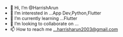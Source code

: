 - 👋 Hi, I’m @HarrishArun
- 👀 I’m interested in ...App Dev,Python,Flutter 
- 🌱 I’m currently learning ...Flutter
- 💞️ I’m looking to collaborate on ...
- 📫 How to reach me ...harrisharun2003@gmail.com

<!---
HarrishArun/HarrishArun is a ✨ special ✨ repository because its `README.md` (this file) appears on your GitHub profile.
You can click the Preview link to take a look at your changes.
--->
